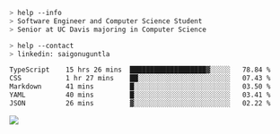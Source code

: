 ```bash
> help --info
> Software Engineer and Computer Science Student
> Senior at UC Davis majoring in Computer Science
```

```bash
> help --contact
> linkedin: saigonuguntla
```

<!--START_SECTION:waka-->

```txt
TypeScript    15 hrs 26 mins  ███████████████████▓░░░░░   78.84 %
CSS           1 hr 27 mins    ██░░░░░░░░░░░░░░░░░░░░░░░   07.43 %
Markdown      41 mins         █░░░░░░░░░░░░░░░░░░░░░░░░   03.50 %
YAML          40 mins         █░░░░░░░░░░░░░░░░░░░░░░░░   03.41 %
JSON          26 mins         ▓░░░░░░░░░░░░░░░░░░░░░░░░   02.22 %
```

<!--END_SECTION:waka-->

![](https://komarev.com/ghpvc/?username=saigonu&color=6A8AFF)
